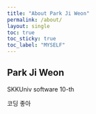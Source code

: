 ```yaml
---
title: "About Park Ji Weon"
permalink: /about/
layout: single
toc: true
toc_sticky: true
toc_label: "MYSELF"
---
```


## Park Ji Weon

SKKUniv software 10-th

코딩 좋아